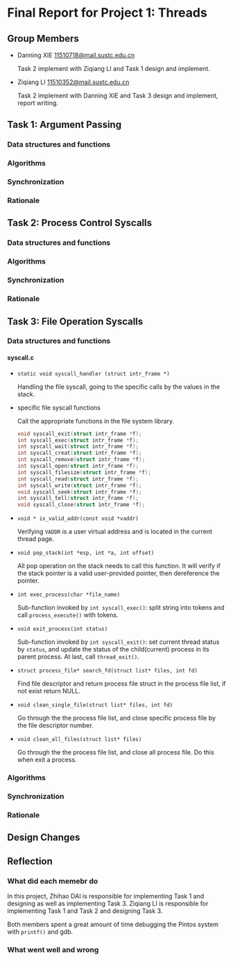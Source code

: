 Final Report for Project 1: Threads
===================================
## Group Members

* Danning XIE <11510718@mail.sustc.edu.cn>

    Task 2 implement with Ziqiang LI and Task 1 design and implement.

* Ziqiang LI <11510352@mail.sustc.edu.cn>

    Task 2 implement with Danning XIE and Task 3 design and implement, report writing.

## Task 1: Argument Passing

### Data structures and functions

### Algorithms

### Synchronization

### Rationale

## Task 2: Process Control Syscalls

### Data structures and functions


### Algorithms


### Synchronization


### Rationale


## Task 3: File Operation Syscalls

### Data structures and functions

#### syscall.c

- `static void syscall_handler (struct intr_frame *)`

    Handling the file syscall, going to the specific calls by the values in the stack.

- specific file syscall functions

    Call the appropriate functions in the file system library.

    ```c
    void syscall_exit(struct intr_frame *f);
    int syscall_exec(struct intr_frame *f);
    int syscall_wait(struct intr_frame *f);
    int syscall_creat(struct intr_frame *f);
    int syscall_remove(struct intr_frame *f);
    int syscall_open(struct intr_frame *f);
    int syscall_filesize(struct intr_frame *f);
    int syscall_read(struct intr_frame *f);
    int syscall_write(struct intr_frame *f);
    void syscall_seek(struct intr_frame *f);
    int syscall_tell(struct intr_frame *f);
    void syscall_close(struct intr_frame *f);
    ```

- `void * is_valid_addr(const void *vaddr)`

    Verifying `VADDR` is a user virtual address and is located in the current thread page.

- `void pop_stack(int *esp, int *a, int offset)`

    All pop operation on the stack needs to call this function. It will verify if the stack pointer is a valid user-provided pointer, then dereference the pointer.

- `int exec_process(char *file_name)`
    
    Sub-function invoked by `int syscall_exec()`: split string into tokens and call `process_execute()` with tokens.

- `void exit_process(int status)`

    Sub-function invoked by `int syscall_exit()`: set current thread status by `status`, and update the status of the child(current) process in its parent process. At last, call `thread_exit()`.

- `struct process_file* search_fd(struct list* files, int fd)`

    Find file descriptor and return process file struct in the process file list, if not exist return NULL.

- `void clean_single_file(struct list* files, int fd)`

    Go through the the process file list, and close specific process file by the file descriptor number.

- `void clean_all_files(struct list* files)`

    Go through the the process file list, and close all process file. Do this when exit a process.

### Algorithms

### Synchronization

### Rationale

## Design Changes

## Reflection

### What did each memebr do

In this project, Zhihao DAI is responsible for implementing Task 1 and designing as well as implementing Task 3. Ziqiang LI is responsible for implementing Task 1 and Task 2 and designing Task 3.

Both members spent a great amount of time debugging the Pintos system with `printf()` and gdb.

### What went well and wrong

